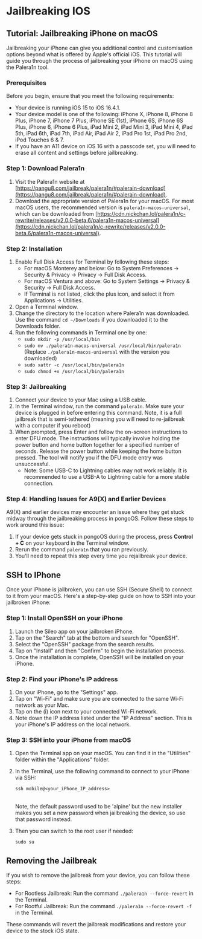 # Jailbreaking IOS

## Tutorial: Jailbreaking iPhone on macOS

Jailbreaking your iPhone can give you additional control and customisation options beyond what is offered by Apple's official iOS. This tutorial will guide you through the process of jailbreaking your iPhone on macOS using the Palera1n tool.

### Prerequisites

Before you begin, ensure that you meet the following requirements:

* Your device is running iOS 15 to iOS 16.4.1.
* Your device model is one of the following: iPhone X, iPhone 8, iPhone 8 Plus, iPhone 7, iPhone 7 Plus, iPhone SE (1st), iPhone 6S, iPhone 6S Plus, iPhone 6, iPhone 6 Plus, iPad Mini 2, iPad Mini 3, iPad Mini 4, iPad 5th, iPad 6th, iPad 7th, iPad Air, iPad Air 2, iPad Pro 1st, iPad Pro 2nd, iPod Touches 6 & 7.
* If you have an A11 device on iOS 16 with a passcode set, you will need to erase all content and settings before jailbreaking.

### Step 1: Download Palera1n

1. Visit the Palera1n website at [https://pangu8.com/jailbreak/palera1n/#palerain-download](https://pangu8.com/jailbreak/palera1n/#palerain-download).
2. Download the appropriate version of Palera1n for your macOS. For most macOS users, the recommended version is `palera1n-macos-universal`, which can be downloaded from [https://cdn.nickchan.lol/palera1n/c-rewrite/releases/v2.0.0-beta.6/palera1n-macos-universal](https://cdn.nickchan.lol/palera1n/c-rewrite/releases/v2.0.0-beta.6/palera1n-macos-universal).

### Step 2: Installation

1. Enable Full Disk Access for Terminal by following these steps:
   * For macOS Monterey and below: Go to System Preferences → Security & Privacy → Privacy → Full Disk Access.
   * For macOS Ventura and above: Go to System Settings → Privacy & Security → Full Disk Access.
   * If Terminal is not listed, click the plus icon, and select it from Applications → Utilities.
2. Open a Terminal window.
3. Change the directory to the location where Palera1n was downloaded. Use the command `cd ~/Downloads` if you downloaded it to the Downloads folder.
4. Run the following commands in Terminal one by one:
   * `sudo mkdir -p /usr/local/bin`
   * `sudo mv ./palera1n-macos-universal /usr/local/bin/palera1n` (Replace `./palera1n-macos-universal` with the version you downloaded)
   * `sudo xattr -c /usr/local/bin/palera1n`
   * `sudo chmod +x /usr/local/bin/palera1n`

### Step 3: Jailbreaking

1. Connect your device to your Mac using a USB cable.
2. In the Terminal window, run the command `palera1n`. Make sure your device is plugged in before entering this command. Note, it is a full jailbreak that is semi-tethered (meaning you will need to re-jailbreak with a computer if you reboot)
3. When prompted, press Enter and follow the on-screen instructions to enter DFU mode. The instructions will typically involve holding the power button and home button together for a specified number of seconds. Release the power button while keeping the home button pressed. The tool will notify you if the DFU mode entry was unsuccessful.
   * Note: Some USB-C to Lightning cables may not work reliably. It is recommended to use a USB-A to Lightning cable for a more stable connection.

### Step 4: Handling Issues for A9(X) and Earlier Devices

A9(X) and earlier devices may encounter an issue where they get stuck midway through the jailbreaking process in pongoOS. Follow these steps to work around this issue:

1. If your device gets stuck in pongoOS during the process, press **Control + C** on your keyboard in the Terminal window.
2. Rerun the command `palera1n` that you ran previously.
3. You'll need to repeat this step every time you rejailbreak your device.

## SSH to IPhone

Once your iPhone is jailbroken, you can use SSH (Secure Shell) to connect to it from your macOS. Here's a step-by-step guide on how to SSH into your jailbroken iPhone:

### Step 1: Install OpenSSH on your iPhone

1. Launch the Sileo app on your jailbroken iPhone.
2. Tap on the "Search" tab at the bottom and search for "OpenSSH".
3. Select the "OpenSSH" package from the search results.
4. Tap on "Install" and then "Confirm" to begin the installation process.
5. Once the installation is complete, OpenSSH will be installed on your iPhone.

### Step 2: Find your iPhone's IP address

1. On your iPhone, go to the "Settings" app.
2. Tap on "Wi-Fi" and make sure you are connected to the same Wi-Fi network as your Mac.
3. Tap on the (i) icon next to your connected Wi-Fi network.
4. Note down the IP address listed under the "IP Address" section. This is your iPhone's IP address on the local network.

### Step 3: SSH into your iPhone from macOS

1. Open the Terminal app on your macOS. You can find it in the "Utilities" folder within the "Applications" folder.
2.  In the Terminal, use the following command to connect to your iPhone via SSH:

    ```shell
    ssh mobile@<your_iPhone_IP_address>
    ```

    \
    Note, the default password used to be 'alpine' but the new installer makes you set a new password when jailbreaking the device, so use that password instead.
3.  Then you can switch to the root user if needed:

    ```shell
    sudo su
    ```

## Removing the Jailbreak

If you wish to remove the jailbreak from your device, you can follow these steps:

* For Rootless Jailbreak: Run the command `./palera1n --force-revert` in the Terminal.
* For Rootful Jailbreak: Run the command `./palera1n --force-revert -f` in the Terminal.

These commands will revert the jailbreak modifications and restore your device to the stock iOS state.
